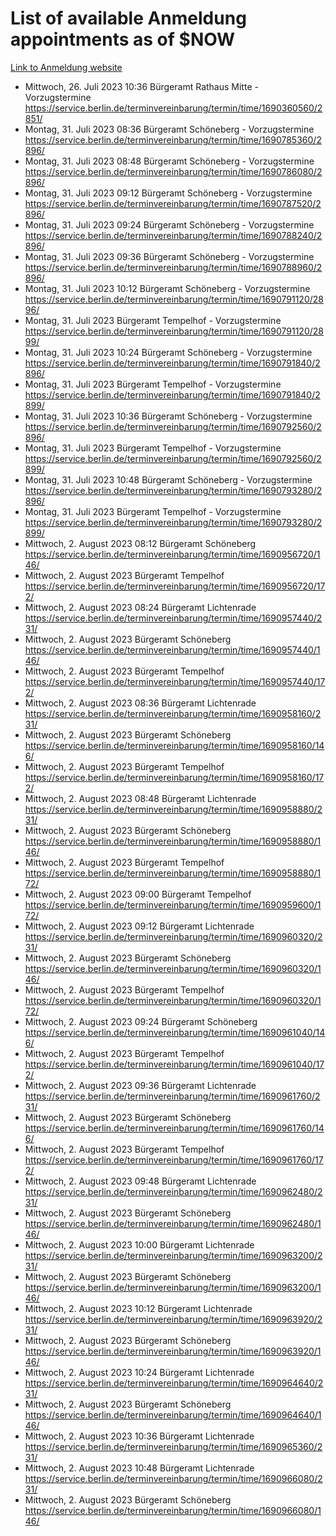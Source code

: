 # List of available Anmeldung appointments as of $NOW
[Link to Anmeldung website](https://service.berlin.de/terminvereinbarung/termin/tag.php?termin=1&anliegen[]=120686&dienstleisterlist=122210,122217,327316,122219,327312,122227,327314,122231,327346,122243,327348,122254,122252,329742,122260,329745,122262,329748,122271,327278,122273,327274,122277,327276,330436,122280,327294,122282,327290,122284,327292,122291,327270,122285,327266,122286,327264,122296,327268,150230,329760,122297,327286,122294,327284,122312,329763,122314,329775,122304,327330,122311,327334,122309,327332,317869,122281,327352,122279,329772,122283,122276,327324,122274,327326,122267,329766,122246,327318,122251,327320,122257,327322,122208,327298,122226,327300&herkunft=http%3A%2F%2Fservice.berlin.de%2Fdienstleistung%2F120686%2F)
- Mittwoch, 26. Juli 2023 10:36 Bürgeramt Rathaus Mitte - Vorzugstermine https://service.berlin.de/terminvereinbarung/termin/time/1690360560/2851/
- Montag, 31. Juli 2023 08:36 Bürgeramt Schöneberg - Vorzugstermine https://service.berlin.de/terminvereinbarung/termin/time/1690785360/2896/
- Montag, 31. Juli 2023 08:48 Bürgeramt Schöneberg - Vorzugstermine https://service.berlin.de/terminvereinbarung/termin/time/1690786080/2896/
- Montag, 31. Juli 2023 09:12 Bürgeramt Schöneberg - Vorzugstermine https://service.berlin.de/terminvereinbarung/termin/time/1690787520/2896/
- Montag, 31. Juli 2023 09:24 Bürgeramt Schöneberg - Vorzugstermine https://service.berlin.de/terminvereinbarung/termin/time/1690788240/2896/
- Montag, 31. Juli 2023 09:36 Bürgeramt Schöneberg - Vorzugstermine https://service.berlin.de/terminvereinbarung/termin/time/1690788960/2896/
- Montag, 31. Juli 2023 10:12 Bürgeramt Schöneberg - Vorzugstermine https://service.berlin.de/terminvereinbarung/termin/time/1690791120/2896/
- Montag, 31. Juli 2023  Bürgeramt Tempelhof - Vorzugstermine https://service.berlin.de/terminvereinbarung/termin/time/1690791120/2899/
- Montag, 31. Juli 2023 10:24 Bürgeramt Schöneberg - Vorzugstermine https://service.berlin.de/terminvereinbarung/termin/time/1690791840/2896/
- Montag, 31. Juli 2023  Bürgeramt Tempelhof - Vorzugstermine https://service.berlin.de/terminvereinbarung/termin/time/1690791840/2899/
- Montag, 31. Juli 2023 10:36 Bürgeramt Schöneberg - Vorzugstermine https://service.berlin.de/terminvereinbarung/termin/time/1690792560/2896/
- Montag, 31. Juli 2023  Bürgeramt Tempelhof - Vorzugstermine https://service.berlin.de/terminvereinbarung/termin/time/1690792560/2899/
- Montag, 31. Juli 2023 10:48 Bürgeramt Schöneberg - Vorzugstermine https://service.berlin.de/terminvereinbarung/termin/time/1690793280/2896/
- Montag, 31. Juli 2023  Bürgeramt Tempelhof - Vorzugstermine https://service.berlin.de/terminvereinbarung/termin/time/1690793280/2899/
- Mittwoch, 2. August 2023 08:12 Bürgeramt Schöneberg https://service.berlin.de/terminvereinbarung/termin/time/1690956720/146/
- Mittwoch, 2. August 2023  Bürgeramt Tempelhof https://service.berlin.de/terminvereinbarung/termin/time/1690956720/172/
- Mittwoch, 2. August 2023 08:24 Bürgeramt Lichtenrade https://service.berlin.de/terminvereinbarung/termin/time/1690957440/231/
- Mittwoch, 2. August 2023  Bürgeramt Schöneberg https://service.berlin.de/terminvereinbarung/termin/time/1690957440/146/
- Mittwoch, 2. August 2023  Bürgeramt Tempelhof https://service.berlin.de/terminvereinbarung/termin/time/1690957440/172/
- Mittwoch, 2. August 2023 08:36 Bürgeramt Lichtenrade https://service.berlin.de/terminvereinbarung/termin/time/1690958160/231/
- Mittwoch, 2. August 2023  Bürgeramt Schöneberg https://service.berlin.de/terminvereinbarung/termin/time/1690958160/146/
- Mittwoch, 2. August 2023  Bürgeramt Tempelhof https://service.berlin.de/terminvereinbarung/termin/time/1690958160/172/
- Mittwoch, 2. August 2023 08:48 Bürgeramt Lichtenrade https://service.berlin.de/terminvereinbarung/termin/time/1690958880/231/
- Mittwoch, 2. August 2023  Bürgeramt Schöneberg https://service.berlin.de/terminvereinbarung/termin/time/1690958880/146/
- Mittwoch, 2. August 2023  Bürgeramt Tempelhof https://service.berlin.de/terminvereinbarung/termin/time/1690958880/172/
- Mittwoch, 2. August 2023 09:00 Bürgeramt Tempelhof https://service.berlin.de/terminvereinbarung/termin/time/1690959600/172/
- Mittwoch, 2. August 2023 09:12 Bürgeramt Lichtenrade https://service.berlin.de/terminvereinbarung/termin/time/1690960320/231/
- Mittwoch, 2. August 2023  Bürgeramt Schöneberg https://service.berlin.de/terminvereinbarung/termin/time/1690960320/146/
- Mittwoch, 2. August 2023  Bürgeramt Tempelhof https://service.berlin.de/terminvereinbarung/termin/time/1690960320/172/
- Mittwoch, 2. August 2023 09:24 Bürgeramt Schöneberg https://service.berlin.de/terminvereinbarung/termin/time/1690961040/146/
- Mittwoch, 2. August 2023  Bürgeramt Tempelhof https://service.berlin.de/terminvereinbarung/termin/time/1690961040/172/
- Mittwoch, 2. August 2023 09:36 Bürgeramt Lichtenrade https://service.berlin.de/terminvereinbarung/termin/time/1690961760/231/
- Mittwoch, 2. August 2023  Bürgeramt Schöneberg https://service.berlin.de/terminvereinbarung/termin/time/1690961760/146/
- Mittwoch, 2. August 2023  Bürgeramt Tempelhof https://service.berlin.de/terminvereinbarung/termin/time/1690961760/172/
- Mittwoch, 2. August 2023 09:48 Bürgeramt Lichtenrade https://service.berlin.de/terminvereinbarung/termin/time/1690962480/231/
- Mittwoch, 2. August 2023  Bürgeramt Schöneberg https://service.berlin.de/terminvereinbarung/termin/time/1690962480/146/
- Mittwoch, 2. August 2023 10:00 Bürgeramt Lichtenrade https://service.berlin.de/terminvereinbarung/termin/time/1690963200/231/
- Mittwoch, 2. August 2023  Bürgeramt Schöneberg https://service.berlin.de/terminvereinbarung/termin/time/1690963200/146/
- Mittwoch, 2. August 2023 10:12 Bürgeramt Lichtenrade https://service.berlin.de/terminvereinbarung/termin/time/1690963920/231/
- Mittwoch, 2. August 2023  Bürgeramt Schöneberg https://service.berlin.de/terminvereinbarung/termin/time/1690963920/146/
- Mittwoch, 2. August 2023 10:24 Bürgeramt Lichtenrade https://service.berlin.de/terminvereinbarung/termin/time/1690964640/231/
- Mittwoch, 2. August 2023  Bürgeramt Schöneberg https://service.berlin.de/terminvereinbarung/termin/time/1690964640/146/
- Mittwoch, 2. August 2023 10:36 Bürgeramt Lichtenrade https://service.berlin.de/terminvereinbarung/termin/time/1690965360/231/
- Mittwoch, 2. August 2023 10:48 Bürgeramt Lichtenrade https://service.berlin.de/terminvereinbarung/termin/time/1690966080/231/
- Mittwoch, 2. August 2023  Bürgeramt Schöneberg https://service.berlin.de/terminvereinbarung/termin/time/1690966080/146/
